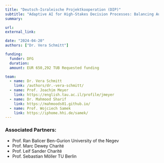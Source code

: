 ```yaml
---
title: "Deutsch-Israleische Projektkooperation (DIP)"
subtitle: "Adaptive AI for High-Stakes Decision Processes: Balancing Automation and Human Control"
summary:

url:
external_link:

date: "2024-04-20"
authors: ["Dr. Vera Schmitt"]

funding:
  funder: DFG
  duration:
  amount: EUR 650,292 TUB Requested funding 

team:
  - name: Dr. Vera Schmitt
    link: /authors/dr.-vera-schmitt/
  - name: Prof. Joachim Meyer
    link: https://english.tau.ac.il/profile/jmeyer
  - name: Dr. Mahmood Sharif
    link: https://mahmoods01.github.io/
  - name: Prof. Wojciech Samek
    link: https://iphome.hhi.de/samek/
---
```



### Associated Partners:
- Prof. Ran Balicer Ben-Gurion University of the Negev
- Prof. Marc Dewey Charité
- Prof. Leif Sander Charité
- Prof. Sebastian Möller TU Berlin 
